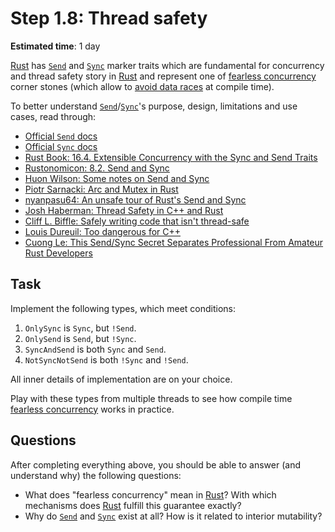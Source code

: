 Step 1.8: Thread safety
=======================

__Estimated time__: 1 day

[Rust] has [`Send`] and [`Sync`] marker traits which are fundamental for concurrency and thread safety story in [Rust] and represent one of [fearless concurrency][2] corner stones (which allow to [avoid data races][1] at compile time).

To better understand [`Send`]/[`Sync`]'s purpose, design, limitations and use cases, read through:
- [Official `Send` docs][`Send`]
- [Official `Sync` docs][`Sync`]
- [Rust Book: 16.4. Extensible Concurrency with the Sync and Send Traits][3]
- [Rustonomicon: 8.2. Send and Sync][4]
- [Huon Wilson: Some notes on Send and Sync][5]
- [Piotr Sarnacki: Arc and Mutex in Rust][9]
- [nyanpasu64: An unsafe tour of Rust's Send and Sync][6]
- [Josh Haberman: Thread Safety in C++ and Rust][7]
- [Cliff L. Biffle: Safely writing code that isn't thread-safe][8]
- [Louis Dureuil: Too dangerous for C++][10]
- [Cuong Le: This Send/Sync Secret Separates Professional From Amateur Rust Developers][11]




## Task

Implement the following types, which meet conditions:
1. `OnlySync` is `Sync`, but `!Send`.
2. `OnlySend` is `Send`, but `!Sync`.
3. `SyncAndSend` is both `Sync` and `Send`.
4. `NotSyncNotSend` is both `!Sync` and `!Send`.

All inner details of implementation are on your choice.

Play with these types from multiple threads to see how compile time [fearless concurrency][2] works in practice.




## Questions

After completing everything above, you should be able to answer (and understand why) the following questions:
- What does "fearless concurrency" mean in [Rust]? With which mechanisms does [Rust] fulfill this guarantee exactly?
- Why do [`Send`] and [`Sync`] exist at all? How is it related to interior mutability?




[`Send`]: https://doc.rust-lang.org/std/marker/trait.Send.html
[`Sync`]: https://doc.rust-lang.org/std/marker/trait.Sync.html
[Rust]: https://www.rust-lang.org

[1]: https://doc.rust-lang.org/nomicon/races.html
[2]: https://doc.rust-lang.org/book/ch16-00-concurrency.html
[3]: https://doc.rust-lang.org/book/ch16-04-extensible-concurrency-sync-and-send.html
[4]: https://doc.rust-lang.org/stable/nomicon/send-and-sync.html
[5]: http://huonw.github.io/blog/2015/02/some-notes-on-send-and-sync
[6]: https://nyanpasu64.github.io/blog/an-unsafe-tour-of-rust-s-send-and-sync
[7]: https://blog.reverberate.org/2021/12/18/thread-safety-cpp-rust.html
[8]: https://cliffle.com/blog/not-thread-safe
[9]: https://web.archive.org/web/20220929143451/https://itsallaboutthebit.com/arc-mutex
[10]: https://blog.dureuill.net/articles/too-dangerous-cpp
[11]: https://blog.cuongle.dev/p/this-sendsync-secret-separates-professional-and-amateur
